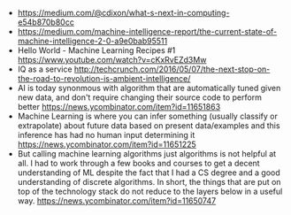 - https://medium.com/@cdixon/what-s-next-in-computing-e54b870b80cc
- https://medium.com/machine-intelligence-report/the-current-state-of-machine-intelligence-2-0-a9e0bab95511
- Hello World - Machine Learning Recipes #1 https://www.youtube.com/watch?v=cKxRvEZd3Mw
- IQ as a service http://techcrunch.com/2016/05/07/the-next-stop-on-the-road-to-revolution-is-ambient-intelligence/
- AI is today synonmous with algorithm that are automatically tuned given new data, and don't require changing their source code to perform better https://news.ycombinator.com/item?id=11651863
- Machine Learning is where you can infer something (usually classify or extrapolate) about future data based on present data/examples and this inference has had no human input determining it https://news.ycombinator.com/item?id=11651225
- But calling machine learning algorithms just algorithms is not helpful at all. I had to work through a few books and courses to get a decent understanding of ML despite the fact that I had a CS degree and a good understanding of discrete algorithms. In short, the things that are put on top of the technology stack do not reduce to the layers below in a useful way. https://news.ycombinator.com/item?id=11650747
